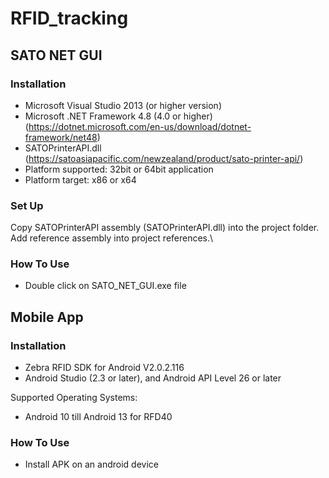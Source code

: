 # RFID_tracking
## SATO NET GUI
### Installation
* Microsoft Visual Studio 2013 (or higher version)
* Microsoft .NET Framework 4.8 (4.0 or higher) (https://dotnet.microsoft.com/en-us/download/dotnet-framework/net48)
* SATOPrinterAPI.dll (https://satoasiapacific.com/newzealand/product/sato-printer-api/)
* Platform supported: 32bit or 64bit application
* Platform target: x86 or x64

### Set Up
Copy SATOPrinterAPI assembly (SATOPrinterAPI.dll) into the project folder. Add reference assembly into project references.\

### How To Use
* Double click on SATO_NET_GUI.exe file

## Mobile App
### Installation
* Zebra RFID SDK for Android V2.0.2.116
* Android Studio (2.3 or later), and Android API Level 26 or later

Supported Operating Systems:
* Android 10 till Android 13 for RFD40

### How To Use
* Install APK on an android device
